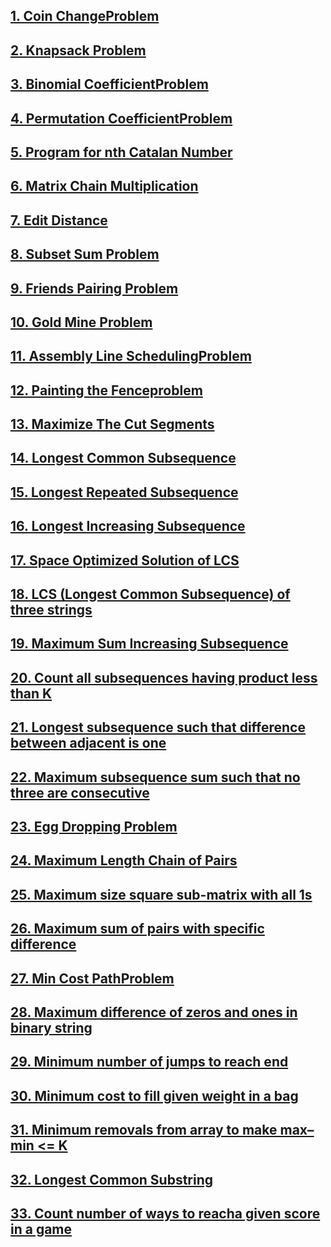 ## [1. Coin ChangeProblem](https://github.com/singh7priyanshu/love_babbar_450_solutions/tree/main/dynamic_programming/Coin%20ChangeProblem)<br />
## [2. Knapsack Problem](https://github.com/singh7priyanshu/love_babbar_450_solutions/blob/main/dynamic_programming/Knapsack%20Problem.cpp)<br />
## [3. Binomial CoefficientProblem](https://github.com/singh7priyanshu/love_babbar_450_solutions/tree/main/dynamic_programming/Binomial%20CoefficientProblem)<br />
## [4. Permutation CoefficientProblem](https://github.com/singh7priyanshu/love_babbar_450_solutions/tree/main/dynamic_programming/Permutation%20CoefficientProblem)<br />
## [5. Program for nth Catalan Number](https://github.com/singh7priyanshu/love_babbar_450_solutions/tree/main/dynamic_programming/Program%20for%20nth%20Catalan%20Number)<br />
## [6. Matrix Chain Multiplication](https://github.com/singh7priyanshu/love_babbar_450_solutions/tree/main/dynamic_programming/Matrix%20Chain%20Multiplication)<br />
## [7. Edit Distance](https://github.com/singh7priyanshu/love_babbar_450_solutions/blob/main/strings/EDIT%20Distance%20%5BVery%20Imp%5D/sol.cpp)<br />
## [8. Subset Sum Problem](https://github.com/singh7priyanshu/love_babbar_450_solutions/tree/main/dynamic_programming/Subset%20Sum%20Problem)<br />
## [9. Friends Pairing Problem](https://github.com/singh7priyanshu/love_babbar_450_solutions/tree/main/dynamic_programming/Friends%20Pairing%20Problem)<br />
## [10. Gold Mine Problem](https://github.com/singh7priyanshu/love_babbar_450_solutions/tree/main/dynamic_programming/Gold%20Mine%20Problem)<br />
## [11. Assembly Line SchedulingProblem](https://github.com/singh7priyanshu/love_babbar_450_solutions/tree/main/dynamic_programming/Assembly%20Line%20SchedulingProblem)<br />
## [12. Painting the Fenceproblem](https://github.com/singh7priyanshu/love_babbar_450_solutions/tree/main/dynamic_programming/Painting%20the%20Fenceproblem)<br />
## [13. Maximize The Cut Segments](https://github.com/singh7priyanshu/love_babbar_450_solutions/tree/main/dynamic_programming/Maximize%20The%20Cut%20Segments)<br />
## [14. Longest Common Subsequence](https://github.com/singh7priyanshu/love_babbar_450_solutions/blob/main/strings/Find%20the%20longest%20common%20subsequence%20between%20two%20strings/sol.cpp)<br />
## [15. Longest Repeated Subsequence](https://github.com/singh7priyanshu/love_babbar_450_solutions/blob/main/strings/Find%20Longest%20Recurring%20Subsequence%20in%20String/sol.cpp)<br />
## [16. Longest Increasing Subsequence](https://github.com/singh7priyanshu/love_babbar_450_solutions/tree/main/dynamic_programming/Longest%20Increasing%20Subsequence)<br />
## [17. Space Optimized Solution of LCS](https://github.com/singh7priyanshu/love_babbar_450_solutions/tree/main/dynamic_programming/Space%20Optimized%20Solution%20of%20LCS)<br />
## [18. LCS (Longest Common Subsequence) of three strings](https://github.com/singh7priyanshu/love_babbar_450_solutions/tree/main/dynamic_programming/LCS%20(Longest%20Common%20Subsequence)%20of%20three%20strings)<br />
## [19. Maximum Sum Increasing Subsequence](https://github.com/singh7priyanshu/love_babbar_450_solutions/tree/main/dynamic_programming/Maximum%20Sum%20Increasing%20Subsequence)<br />
## [20. Count all subsequences having product less than K](https://github.com/singh7priyanshu/love_babbar_450_solutions/tree/main/dynamic_programming/Count%20all%20subsequences%20having%20product%20less%20than%20K)<br />
## [21. Longest subsequence such that difference between adjacent is one](https://github.com/singh7priyanshu/love_babbar_450_solutions/tree/main/dynamic_programming/Longest%20subsequence%20such%20that%20difference%20between%20adjacent%20is%20one)<br />
## [22. Maximum subsequence sum such that no three are consecutive](https://github.com/singh7priyanshu/love_babbar_450_solutions/tree/main/dynamic_programming/Maximum%20subsequence%20sum%20such%20that%20no%20three%20are%20consecutive)<br />
## [23. Egg Dropping Problem](https://github.com/singh7priyanshu/love_babbar_450_solutions/tree/main/dynamic_programming/Egg%20Dropping%20Problem)<br />
## [24. Maximum Length Chain of Pairs](https://github.com/singh7priyanshu/love_babbar_450_solutions/tree/main/dynamic_programming/Maximum%20Length%20Chain%20of%20Pairs)<br />
## [25. Maximum size square sub-matrix with all 1s](https://github.com/singh7priyanshu/love_babbar_450_solutions/tree/main/dynamic_programming/Maximum%20size%20square%20sub-matrix%20with%20all%201s)<br />
## [26. Maximum sum of pairs with specific difference](https://github.com/singh7priyanshu/love_babbar_450_solutions/tree/main/dynamic_programming/Maximum%20sum%20of%20pairs%20with%20specific%20difference)<br />
## [27. Min Cost PathProblem](https://github.com/singh7priyanshu/love_babbar_450_solutions/tree/main/dynamic_programming/Min%20Cost%20PathProblem)<br />
## [28. Maximum difference of zeros and ones in binary string](https://github.com/singh7priyanshu/love_babbar_450_solutions/tree/main/dynamic_programming/Maximum%20difference%20of%20zeros%20and%20ones%20in%20binary%20string)<br />
## [29. Minimum number of jumps to reach end](https://github.com/singh7priyanshu/love_babbar_450_solutions/blob/main/array/Minimum%20no.%20of%20Jumps%20to%20reach%20end%20of%20an%20array/sol.cpp)<br />
## [30. Minimum cost to fill given weight in a bag](https://github.com/singh7priyanshu/love_babbar_450_solutions/tree/main/dynamic_programming/Minimum%20cost%20to%20fill%20given%20weight%20in%20a%20bag)<br />
## [31. Minimum removals from array to make max–min <= K]()<br />
## [32. Longest Common Substring](https://github.com/singh7priyanshu/love_babbar_450_solutions/tree/main/dynamic_programming/Longest%20Common%20Substring)<br />
## [33. Count number of ways to reacha given score in a game]()<br />



